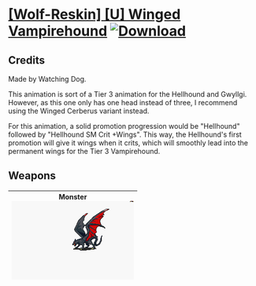 # [\[Wolf-Reskin\] \[U\] Winged Vampirehound](./) [![Download](https://img.shields.io/badge/Download-Click%20Here!-red)](https://minhaskamal.github.io/DownGit/#/home?url=https://github.com/Klokinator/FE-Repo/tree/main/Battle%20Animations%2FMonsters%20-%20Basic%20Types%2F%5BWolf-Reskin%5D%20%5BU%5D%20Winged%20Vampirehound)
## Credits

Made by Watching Dog.

This animation is sort of a Tier 3 animation for the Hellhound and Gwyllgi. However, as this one only has one head instead of three, I recommend using the Winged Cerberus variant instead.

For this animation, a solid promotion progression would be "Hellhound" followed by "Hellhound SM Crit +Wings". This way, the Hellhound's first promotion will give it wings when it crits, which will smoothly lead into the permanent wings for the Tier 3 Vampirehound.

## Weapons

| <b>Monster</b><br/><img alt="Monster animation" src="./8.%20Monster/Monster.gif"/> |
| :---: |
